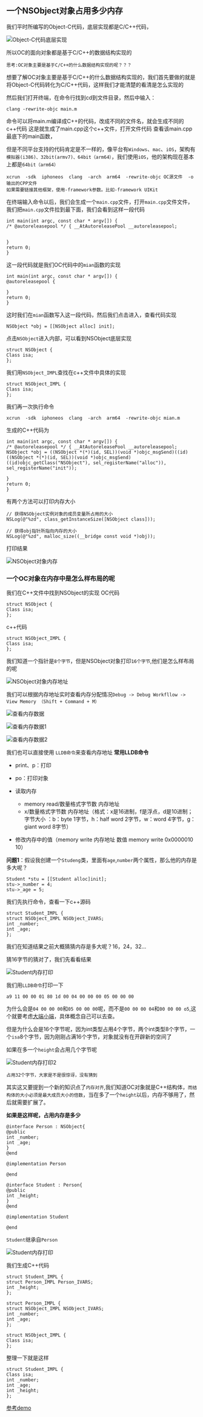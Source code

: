  ## 一个NSObject对象占用多少内存

我们平时所编写的Object-C代码，底层实现都是C/C++代码，

![Object-C代码底层实现](https://github.com/SunshineBrother/JHBlog/blob/master/iOS知识点/images/Object-C代码底层实现.png)

所以OC的面向对象都是基于C/C++的数据结构实现的

`思考:OC对象主要是基于C/C++的什么数据结构实现的呢？？？`


想要了解OC对象主要是基于C/C++的什么数据结构实现的，我们首先要做的就是将Object-C代码转化为C/C++代码，这样我们才能清楚的看清是怎么实现的


然后我们打开终端，在命令行找到cd到文件目录，然后中输入：
```
clang -rewrite-objc main.m 

```

命令可以将main.m编译成C++的代码，改成不同的文件名，就会生成不同的c++代码 
这是就生成了main.cpp这个c++文件，打开文件代码 
查看该main.cpp最底下的main函数， 

但是不同平台支持的代码肯定是不一样的，像平台有`Windows`、`mac`、`iOS`，架构有`模拟器(i386)、32bit(armv7)、64bit（arm64）`，我们使用`iOS`，他的架构现在基本上都是`64bit（arm64）`

```
xcrun  -sdk  iphoneos  clang  -arch  arm64  -rewrite-objc OC源文件  -o  输出的CPP文件
如果需要链接其他框架，使用-framework参数。比如-framework UIKit
```
在终端输入命令以后，我们会生成一个`main.cpp`文件，打开`main.cpp`文件文件，我们把`main.cpp`文件拉到最下面，我们会看到这样一段代码
```
int main(int argc, const char * argv[]) {
/* @autoreleasepool */ { __AtAutoreleasePool __autoreleasepool; 


}
return 0;
}
```
这一段代码就是我们OC代码中的`mian`函数的实现
```
int main(int argc, const char * argv[]) {
@autoreleasepool {

}
return 0;
}

```

这时我们在`mian`函数写入这一段代码，然后我们点击进入，查看代码实现
```
NSObject *obj = [[NSObject alloc] init];
```
点击`NSObject`进入内部，可以看到NSObject底层实现
```
struct NSObject {
Class isa;  
};
```
我们用`NSObject_IMPL`查找在c++文件中具体的实现

```
struct NSObject_IMPL {
Class isa;
};
```


我们再一次执行命令
```
xcrun  -sdk  iphoneos  clang  -arch  arm64  -rewrite-objc mian.m
```
生成的C++代码为
```
int main(int argc, const char * argv[]) {
/* @autoreleasepool */ { __AtAutoreleasePool __autoreleasepool; 
NSObject *obj = ((NSObject *(*)(id, SEL))(void *)objc_msgSend)((id)((NSObject *(*)(id, SEL))(void *)objc_msgSend)((id)objc_getClass("NSObject"), sel_registerName("alloc")), sel_registerName("init"));

}
return 0;
}
```
有两个方法可以打印内存大小
```
// 获得NSObject实例对象的成员变量所占用的大小  
NSLog(@"%zd", class_getInstanceSize([NSObject class]));

// 获得obj指针所指向内存的大小  
NSLog(@"%zd", malloc_size((__bridge const void *)obj));
```
打印结果


![NSObject对象内存](https://github.com/SunshineBrother/JHBlog/blob/master/iOS知识点/images/NSObject对象内存.png)

### 一个OC对象在内存中是怎么样布局的呢

我们在C++文件中找到NSObject的实现
OC代码
```
struct NSObject {
Class isa;  
};
```
c++代码
```
struct NSObject_IMPL {
Class isa;
};
```
我们知道一个指针是`8个字节`，但是NSObject对象打印`16个字节`,他们是怎么样布局的呢

![NSObject对象内存地址](https://github.com/SunshineBrother/JHBlog/blob/master/iOS知识点/images/NSObject对象内存地址.png)

我们可以根据内存地址实时查看内存分配情况`Debug -> Debug Workfllow -> View Memory （Shift + Command + M）`

![查看内存数据](https://github.com/SunshineBrother/JHBlog/blob/master/iOS知识点/images/查看内存数据.png)

![查看内存数据1](https://github.com/SunshineBrother/JHBlog/blob/master/iOS知识点/images/查看内存数据1.png)


![查看内存数据2](https://github.com/SunshineBrother/JHBlog/blob/master/iOS知识点/images/查看内存数据2.png)


我们也可以直接使用 `LLDB命令`来查看内存地址
**常用LLDB命令**
- print、p：打印
- po：打印对象
- 读取内存
    - memory read/数量格式字节数  内存地址
    - x/数量格式字节数  内存地址（格式：x是16进制，f是浮点，d是10进制；字节大小
    ：b：byte 1字节，h：half word 2字节，w：word 4字节，g：giant word 8字节）
    
- 修改内存中的值（memory  write  内存地址  数值   memory  write  0x0000010  10）


**问题1**：假设我创建一个`Studeng`类，里面有`age`,`number`两个属性，那么他的内存是多大呢？

```
Student *stu = [[Student alloc]init];
stu->_number = 4;
stu->_age = 5;
```

我们先执行命令，查看一下c++源码
```
struct Student_IMPL {
struct NSObject_IMPL NSObject_IVARS;
int _number;
int _age;
};
```
我们在知道结果之前大概猜猜内存是多大呢？16，24，32...


猜16字节的猜对了，我们先看看结果


![Student内存打印](https://github.com/SunshineBrother/JHBlog/blob/master/iOS知识点/images/Student内存打印.png)

我们用`LLDB命令`打印一下
```
a9 11 00 00 01 80 1d 00 04 00 00 00 05 00 00 00
```

 为什么会是`04 00 00 00`和`05 00 00 00`呢，而不是`00 00 00 04`和`00 00 00 o5`,这个就要考虑[大端小端](https://baike.baidu.com/item/大小端模式/6750542?fromtitle=大端小端&fromid=15925891&fr=aladdin)，具体概念自己可以去查。


但是为什么会是16个字节呢，因为int类型占用4个字节，两个int类型8个字节，一个`isa`8个字节，因为刚刚占满16个字节，对象就没有在开辟新的空间了


如果在多一个`height`会占用几个字节呢

![Student内存打印2](https://github.com/SunshineBrother/JHBlog/blob/master/iOS知识点/images/Student内存打印2.png)


`占用32个字节，大家是不是很惊讶，没有猜到`

其实这又要提到一个新的知识点了`内存对齐`,我们知道OC对象就是C++结构体，`而结构体的大小必须是最大成员大小的倍数`，当在多了一个`height`以后，内存不够用了，然后就需要扩展了。

**如果是这样呢，占用内存是多少**
```
@interface Person : NSObject{
@public
int _number;
int _age;
}
@end

@implementation Person

@end

@interface Student : Person{
@public
int _height;
}
@end

@implementation Student

@end
```
`Student`继承自`Person`

![Student内存打印](https://github.com/SunshineBrother/JHBlog/blob/master/iOS知识点/images/Student内存打印2.png)

我们生成C++代码
```
struct Student_IMPL {
struct Person_IMPL Person_IVARS;
int _height;
};

struct Person_IMPL {
struct NSObject_IMPL NSObject_IVARS;
int _number;
int _age;
};

struct NSObject_IMPL {
Class isa;
};

```
整理一下就是这样
```
struct Student_IMPL {
Class isa;
int _number;
int _age;
int _height;
};

```
[参考demo](https://github.com/SunshineBrother/iOSDemo)


